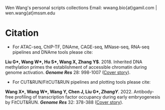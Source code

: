 Wen Wang's personal scripts collections
Email: wwang.bio{at}gamil.com | wen.wang{at}mssm.edu

# Citation
- For ATAC-seq, ChIP-TF, DNAme, CAGE-seq, MNase-seq, RNA-seq pipelines and DNAme tools please cite:

**Liu G\*, Wang W\*, Hu S\*, Wang X, Zhang Y$**. 2018. Inherited DNA methylation primes the establishment of accessible chromatin during genome activation. ***Genome Res*** 28: 998-1007 ([Cover story](https://genome.cshlp.org/content/28/7.cover-expansion)).

- For CUT&RUN/FitCUT&RUN pipelines and plotting tools please cite:

**Wang X\*, Wang W\*, Wang Y, Chen J, Liu G\*$, Zhang Y$**. 2022. Antibody-free profiling of transcription factor occupancy during early embryogenesis by FitCUT&RUN. ***Genome Res*** 32: 378-388 ([Cover story](https://genome.cshlp.org/content/32/2.cover-expansion)).
